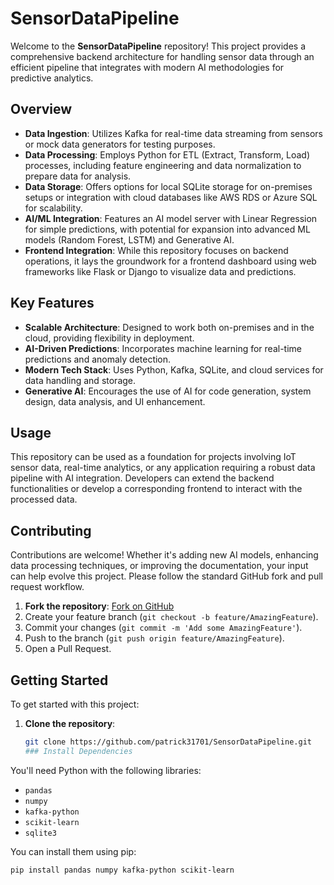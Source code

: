 # SensorDataPipeline

Welcome to the **SensorDataPipeline** repository! This project provides a comprehensive backend architecture for handling sensor data through an efficient pipeline that integrates with modern AI methodologies for predictive analytics.

## Overview

- **Data Ingestion**: Utilizes Kafka for real-time data streaming from sensors or mock data generators for testing purposes.
- **Data Processing**: Employs Python for ETL (Extract, Transform, Load) processes, including feature engineering and data normalization to prepare data for analysis.
- **Data Storage**: Offers options for local SQLite storage for on-premises setups or integration with cloud databases like AWS RDS or Azure SQL for scalability.
- **AI/ML Integration**: Features an AI model server with Linear Regression for simple predictions, with potential for expansion into advanced ML models (Random Forest, LSTM) and Generative AI.
- **Frontend Integration**: While this repository focuses on backend operations, it lays the groundwork for a frontend dashboard using web frameworks like Flask or Django to visualize data and predictions.

## Key Features

- **Scalable Architecture**: Designed to work both on-premises and in the cloud, providing flexibility in deployment.
- **AI-Driven Predictions**: Incorporates machine learning for real-time predictions and anomaly detection.
- **Modern Tech Stack**: Uses Python, Kafka, SQLite, and cloud services for data handling and storage.
- **Generative AI**: Encourages the use of AI for code generation, system design, data analysis, and UI enhancement.

## Usage

This repository can be used as a foundation for projects involving IoT sensor data, real-time analytics, or any application requiring a robust data pipeline with AI integration. Developers can extend the backend functionalities or develop a corresponding frontend to interact with the processed data.

## Contributing

Contributions are welcome! Whether it's adding new AI models, enhancing data processing techniques, or improving the documentation, your input can help evolve this project. Please follow the standard GitHub fork and pull request workflow.

1. **Fork the repository**: [Fork on GitHub](https://github.com/patrick31701/SensorDataPipeline/fork)
2. Create your feature branch (`git checkout -b feature/AmazingFeature`).
3. Commit your changes (`git commit -m 'Add some AmazingFeature'`).
4. Push to the branch (`git push origin feature/AmazingFeature`).
5. Open a Pull Request.


## Getting Started

To get started with this project:

1. **Clone the repository**:
   ```bash
   git clone https://github.com/patrick31701/SensorDataPipeline.git
   ### Install Dependencies

You'll need Python with the following libraries:

- `pandas`
- `numpy`
- `kafka-python`
- `scikit-learn`
- `sqlite3`

You can install them using pip:

```bash
pip install pandas numpy kafka-python scikit-learn

